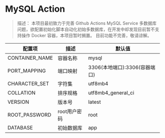 # MySQL Action

> 描述：
> 本项目最初致力于完善 Github Actions MySQL Service 多数据库问题，欲配置初始化脚本自动化初始多数据库，在开发中却发现目前暂不支持操作 Docker 容器，本项目暂时搁置。
> 目前功能不完善，敬请谅解。

配置项 | 描述 | 默认值
-|-|-
CONTAINER_NAME | 容器名称 | mysql
PORT_MAPPING | 端口映射 | 3306(本地端口):3306(容器端口)
CHARACTER_SET | 字符集 | utf8mb4
COLLATION | 排序规格 | utf8mb4_general_ci
VERSION | 版本号 | latest
ROOT_PASSWORD | root用户密码 | root
DATABASE | 初始数据库 | app
